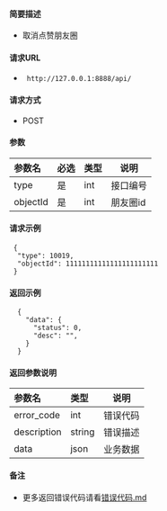 
#### 简要描述

- 取消点赞朋友圈

#### 请求URL
- ` http://127.0.0.1:8888/api/`
  
#### 请求方式
- POST 

#### 参数

| 参数名      | 必选 | 类型  | 说明    |   
|:---------|:---|:----|-------|   
| type     | 是  | int | 接口编号  |   
| objectId | 是  | int | 朋友圈id |   

#### 请求示例

```
 {
  "type": 10019,
  "objectId": 11111111111111111111111
 } 
```

#### 返回示例 

``` 
  {
    "data": {
      "status": 0,
      "desc": "",
    }
  }
```

#### 返回参数说明 

| 参数名         | 类型     | 说明   |   
|:------------|:-------|------|   
| error_code  | int    | 错误代码 |   
| description | string | 错误描述 |   
| data        | json   | 业务数据 |   

#### 备注 

- 更多返回错误代码请看[错误代码.md](../错误代码.md)






